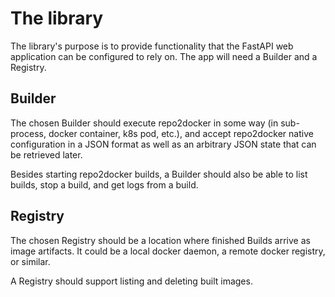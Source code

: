 # The library

The library's purpose is to provide functionality that the FastAPI web
application can be configured to rely on. The app will need a Builder and a
Registry.

## Builder

The chosen Builder should execute repo2docker in some way (in sub-process,
docker container, k8s pod, etc.), and accept repo2docker native configuration in
a JSON format as well as an arbitrary JSON state that can be retrieved later.

Besides starting repo2docker builds, a Builder should also be able to list
builds, stop a build, and get logs from a build.

## Registry

The chosen Registry should be a location where finished Builds arrive as image
artifacts. It could be a local docker daemon, a remote docker registry, or
similar.

A Registry should support listing and deleting built images.

